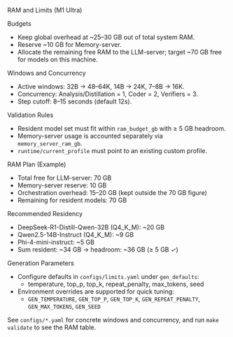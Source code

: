 RAM and Limits (M1 Ultra)

Budgets
- Keep global overhead at ~25–30 GB out of total system RAM.
- Reserve ~10 GB for Memory-server.
- Allocate the remaining free RAM to the LLM-server; target ~70 GB free for models on this machine.

Windows and Concurrency
- Active windows: 32B → 48–64K, 14B → 24K, 7–8B → 16K.
- Concurrency: Analysis/Distillation = 1, Coder = 2, Verifiers = 3.
- Step cutoff: 8–15 seconds (default 12s).

Validation Rules
- Resident model set must fit within `ram_budget_gb` with ≥ 5 GB headroom.
- Memory-server usage is accounted separately via `memory_server_ram_gb`.
- `runtime/current_profile` must point to an existing custom profile.

RAM Plan (Example)
- Total free for LLM-server: 70 GB
- Memory-server reserve: 10 GB
- Orchestration overhead: 15–20 GB (kept outside the 70 GB figure)
- Remaining for resident models: 70 GB

Recommended Residency
- DeepSeek-R1-Distill-Qwen-32B (Q4_K_M): ~20 GB
- Qwen2.5-14B-Instruct (Q4_K_M): ~9 GB
- Phi-4-mini-instruct: ~5 GB
- Sum resident: ~34 GB → headroom: ~36 GB (≥ 5 GB ✓)

Generation Parameters
- Configure defaults in `configs/limits.yaml` under `gen_defaults`:
  - temperature, top_p, top_k, repeat_penalty, max_tokens, seed
- Environment overrides are supported for quick tuning:
  - `GEN_TEMPERATURE`, `GEN_TOP_P`, `GEN_TOP_K`, `GEN_REPEAT_PENALTY`, `GEN_MAX_TOKENS`, `GEN_SEED`

See `configs/*.yaml` for concrete windows and concurrency, and run `make validate` to see the RAM table.
